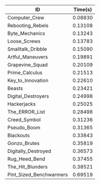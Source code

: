 |ID|Time(s)|
|-|-|
|Computer_Crew|0.08830|
|Rebooting_Rebels|0.13108|
|Byte_Mechanics|0.13243|
|Loose_Screws|0.13783|
|Smalltalk_Dribble|0.15090|
|Artful_Maneuvers|0.19891|
|Grapevine_Squad|0.20109|
|Prime_Calculus|0.21513|
|Key_to_Innovation|0.22610|
|Beasts|0.23421|
|Digital_Destroyers|0.24998|
|Hackerjacks|0.25025|
|The_ERROR_List|0.28498|
|Creed_Symbol|0.31236|
|Pseudo_Boom|0.31365|
|Blackouts|0.33843|
|Gonzo_Brutes|0.35819|
|Digitally_Destroyed|0.36573|
|Rug_Heed_Bend|0.37455|
|The_Hit_Blunders|0.38521|
|Pint_Sized_Benchwarmers|0.69519|
